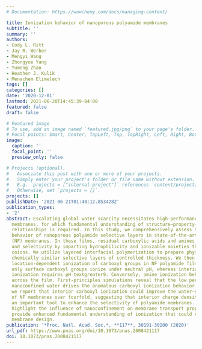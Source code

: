 ```yaml
---
# Documentation: https://wowchemy.com/docs/managing-content/

title: Ionization behavior of nanoporous polyamide membranes
subtitle: ''
summary: ''
authors:
- Cody L. Ritt
- Jay R. Werber
- Mengyi Wang
- Zhongyue Yang
- Yumeng Zhao
- Heather J. Kulik
- Menachem Elimelech
tags: []
categories: []
date: '2020-12-01'
lastmod: 2021-06-20T14:45:39-04:00
featured: false
draft: false

# Featured image
# To use, add an image named `featured.jpg/png` to your page's folder.
# Focal points: Smart, Center, TopLeft, Top, TopRight, Left, Right, BottomLeft, Bottom, BottomRight.
image:
  caption: ''
  focal_point: ''
  preview_only: false

# Projects (optional).
#   Associate this post with one or more of your projects.
#   Simply enter your project's folder or file name without extension.
#   E.g. `projects = ["internal-project"]` references `content/project/deep-learning/index.md`.
#   Otherwise, set `projects = []`.
projects: []
publishDate: '2021-06-21T01:48:12.853428Z'
publication_types:
- '2'
abstract: Escalating global water scarcity necessitates high-performance desalination
  membranes, for which fundamental understanding of structure–property–performance
  relationships is required. In this study, we comprehensively assess the ionization
  behavior of nanoporous polyamide selective layers in state-of-the-art nanofiltration
  (NF) membranes. In these films, residual carboxylic acids and amines influence permeability
  and selectivity by imparting hydrophilicity and ionizable moieties that can exclude
  coions. We utilize layered interfacial polymerization to prepare physically and
  chemically similar selective layers of controlled thickness. We then demonstrate
  location-dependent ionization of carboxyl groups in NF polyamide films. Specifically,
  only surface carboxyl groups ionize under neutral pH, whereas interior carboxyl
  ionization requires pH textgreater9. Conversely, amine ionization behaves invariably
  across the film. First-principles simulations reveal that the low permittivity of
  nanoconfined water drives the anomalous carboxyl ionization behavior. Furthermore,
  we report that interior carboxyl ionization could improve the water–salt permselectivity
  of NF membranes over fourfold, suggesting that interior charge density could be
  an important tool to enhance the selectivity of polyamide membranes. Our findings
  highlight the influence of nanoconfinement on membrane transport properties and
  provide enhanced fundamental understanding of ionization that could enable novel
  membrane design.
publication: '*Proc. Natl. Acad. Soc.*, **117**, 30191-30200 (2020)'
url_pdf: https://www.pnas.org/doi/10.1073/pnas.2008421117
doi: 10.1073/pnas.2008421117
---
```

